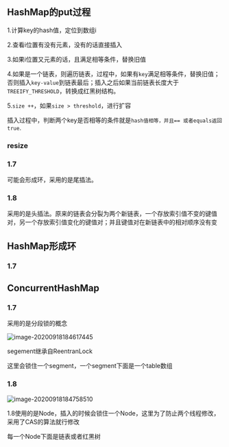 ## HashMap的put过程

1.计算key的hash值，定位到数组i

2.查看i位置有没有元素，没有的话直接插入

3.如果i位置又元素的话，且满足相等条件，替换旧值

4.如果是一个链表，则遍历链表，过程中，如果有`key`满足相等条件，替换旧值；否则插入`key-value`到链表最后；插入之后如果当前链表长度大于`TREEIFY_THRESHOLD`，转换成红黑树结构。

5.`size ++`，如果`size > threshold`，进行扩容



插入过程中，判断两个key是否相等的条件就是`hash值相等，并且== 或者equals返回true`.



### resize

### 1.7

可能会形成环，采用的是尾插法。

### 1.8

采用的是头插法。原来的链表会分裂为两个新链表，一个存放索引值不变的键值对，另一个存放索引值变化的键值对；并且键值对在新链表中的相对顺序没有变



## HashMap形成环

### 1.7



## ConcurrentHashMap

### 1.7

采用的是分段锁的概念

![image-20200918184617445](C:\Users\wyh\AppData\Roaming\Typora\typora-user-images\image-20200918184617445.png)

segement继承自ReentranLock

这里会锁住一个segment，一个segment下面是一个table数组

### 1.8

![image-20200918184758510](C:\Users\wyh\AppData\Roaming\Typora\typora-user-images\image-20200918184758510.png)

1.8使用的是Node，插入的时候会锁住一个Node，这里为了防止两个线程修改，采用了CAS的算法就行修改

每一个Node下面是链表或者红黑树

